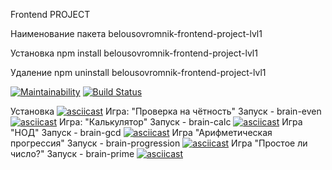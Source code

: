 Frontend PROJECT

Наименование пакета belousovromnik-frontend-project-lvl1

Установка npm install belousovromnik-frontend-project-lvl1

Удаление npm uninstall belousovromnik-frontend-project-lvl1

[![Maintainability](https://api.codeclimate.com/v1/badges/071147a91e8e75a1fe55/maintainability)](https://codeclimate.com/github/belousovromnik/frontend-project-lvl1/maintainability)   [![Build Status](https://travis-ci.org/belousovromnik/frontend-project-lvl1.svg?branch=master)](https://travis-ci.org/belousovromnik/frontend-project-lvl1)

Установка
[![asciicast](https://asciinema.org/a/XUwV2YpBlGzKgT51R6JpqrpSg.svg)](https://asciinema.org/a/XUwV2YpBlGzKgT51R6JpqrpSg)
Игра: "Проверка на чётность"
Запуск - brain-even
[![asciicast](https://asciinema.org/a/Ywt0i2vExQSO4RElRKrkNN6WS.svg)](https://asciinema.org/a/Ywt0i2vExQSO4RElRKrkNN6WS)
Игра: "Калькулятор"
Запуск - brain-calc
[![asciicast](https://asciinema.org/a/JiABNBbHAnWv0eZfWTYHrkvaJ.svg)](https://asciinema.org/a/JiABNBbHAnWv0eZfWTYHrkvaJ)
Игра "НОД"
Запуск - brain-gcd
[![asciicast](https://asciinema.org/a/CW5B0SnOiqfZvejut0fd8TU9O.svg)](https://asciinema.org/a/CW5B0SnOiqfZvejut0fd8TU9O)
Игра "Арифметическая прогрессия"
Запуск - brain-progression
[![asciicast](https://asciinema.org/a/23IwEnvxyVGrY0D8Kl7z6yMpv.svg)](https://asciinema.org/a/23IwEnvxyVGrY0D8Kl7z6yMpv)
Игра "Простое ли число?"
Запуск - brain-prime
[![asciicast](https://asciinema.org/a/lmnZyEBTM1hQhkgBIIFmtDvu6.svg)](https://asciinema.org/a/lmnZyEBTM1hQhkgBIIFmtDvu6)
